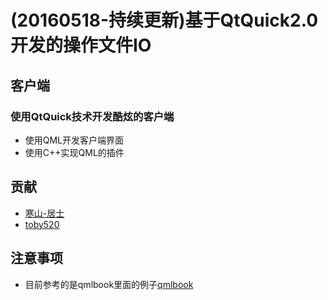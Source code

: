# (20160518-持续更新)基于QtQuick2.0开发的操作文件IO

## 客户端

### 使用QtQuick技术开发酷炫的客户端
* 使用QML开发客户端界面
* 使用C++实现QML的插件


## 贡献

* [寒山-居士](https://github.com/toby20130333)
* [toby520](http://www.heilqt.com)


## 注意事项
* 目前参考的是qmlbook里面的例子[qmlbook](https://qmlbook.github.io/en/ch16/index.html#fileio-implementation)
